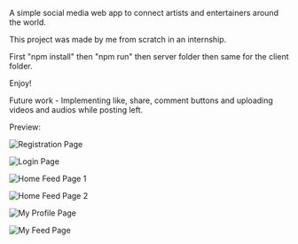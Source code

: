 A simple social media web app to connect artists and entertainers around the world.

This project was made by me from scratch in an internship.

First "npm install" then "npm run" then server folder then same for the client folder.

Enjoy!

Future work - Implementing like, share, comment buttons and uploading videos and audios while posting left.

Preview:

![Registration Page](https://github.com/Rohan077/Artisthan/assets/69914504/756b306d-fbb3-47f7-8411-5f56717533a5)

![Login Page](https://github.com/Rohan077/Artisthan/assets/69914504/5209ee2e-e115-4a75-8a99-c969c25b5f66)

![Home Feed Page 1](https://github.com/Rohan077/Artisthan/assets/69914504/c88654ff-b4ce-4540-81d2-add02684d774)

![Home Feed Page 2](https://github.com/Rohan077/Artisthan/assets/69914504/00ca56c9-71de-4adf-b232-e39d4ef64743)

![My Profile Page](https://github.com/Rohan077/Artisthan/assets/69914504/4e975c51-5512-467d-b569-47daeac549fc)

![My Feed Page](https://github.com/Rohan077/Artisthan/assets/69914504/1b25e50d-c0d8-479c-a4ae-34e9910e93f3)



